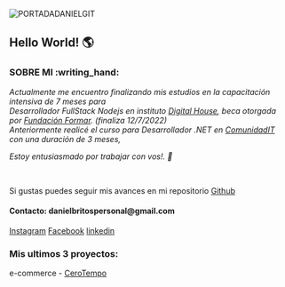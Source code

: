 ![PORTADADANIELGIT](https://user-images.githubusercontent.com/78456565/172761607-0b729d56-4011-49f8-a906-29d5cf301846.png)

## Hello World! :earth_americas:
<h3>SOBRE MI :writing_hand: </h3>
<p><i>
Actualmente me encuentro finalizando mis estudios en la capacitación intensiva de 7 meses para<br/>
Desarrollador FullStack Nodejs en instituto <a href="https://www.digitalhouse.com/ar">Digital House</a>, beca otorgada por <a href="https://www.fundacionformar.net/agencia-de-programacion">Fundación Formar</a>. (finaliza 12/7/2022)<br/>
Anteriormente realicé el curso para Desarrollador .NET en <a href="https://www.comunidadit.org/">ComunidadIT</a> con una duración de 3 meses, <br/>

Estoy entusiasmado por trabajar con vos!. :star_struck:
 </i>
</p>
 <br/> 
<p>
Si gustas puedes seguir mis avances en mi repositorio <a href="https://github.com/daniel-britos?tab=repositories">Github</a>
</p>
<h4>Contacto: danielbritospersonal@gmail.com</h4>
<a href="https://www.instagram.com/danielbritos.vfx/">Instagram</a>
<a href="https://www.instagram.com/danielbritos.vfx/">Facebook</a>
<a href="https://www.linkedin.com/in/daniel-britos-976840206/">linkedin</a>

<h3>Mis ultimos 3 proyectos:</h3>

<p>e-commerce - <a href="https://github.com/daniel-britos?tab=repositories">CeroTempo</a></p>

